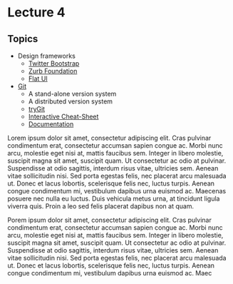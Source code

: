 Lecture 4
=========

Topics
------

- Design frameworks
  - [Twitter Bootstrap](http://getbootstrap.com/)
  - [Zurb Foundation](http://foundation.zurb.com/)
  - [Flat UI](http://designmodo.github.io/Flat-UI/)
- [Git](http://git-scm.com/)
  - A stand-alone version system
  - A distributed version system
  - [tryGit](http://try.github.io/)
  - [Interactive Cheat-Sheet](http://ndpsoftware.com/git-cheatsheet.html)
  - [Documentation](http://git-scm.com/documentation)

Lorem ipsum dolor sit amet, consectetur adipiscing elit. Cras pulvinar condimentum erat, consectetur accumsan sapien congue ac. Morbi nunc arcu, molestie eget nisi at, mattis faucibus sem. Integer in libero molestie, suscipit magna sit amet, suscipit quam. Ut consectetur ac odio at pulvinar. Suspendisse at odio sagittis, interdum risus vitae, ultricies sem. Aenean vitae sollicitudin nisi. Sed porta egestas felis, nec placerat arcu malesuada ut. Donec et lacus lobortis, scelerisque felis nec, luctus turpis. Aenean congue condimentum mi, vestibulum dapibus urna euismod ac. Maecenas posuere nec nulla eu luctus. Duis vehicula metus urna, at tincidunt ligula viverra quis. Proin a leo sed felis placerat dapibus non at quam.

Porem ipsum dolor sit amet, consectetur adipiscing elit. Cras pulvinar condimentum erat, consectetur accumsan sapien congue ac. Morbi nunc arcu, molestie eget nisi at, mattis faucibus sem. Integer in libero molestie, suscipit magna sit amet, suscipit quam. Ut consectetur ac odio at pulvinar. Suspendisse at odio sagittis, interdum risus vitae, ultricies sem. Aenean vitae sollicitudin nisi. Sed porta egestas felis, nec placerat arcu malesuada ut. Donec et lacus lobortis, scelerisque felis nec, luctus turpis. Aenean congue condimentum mi, vestibulum dapibus urna euismod ac. Maec